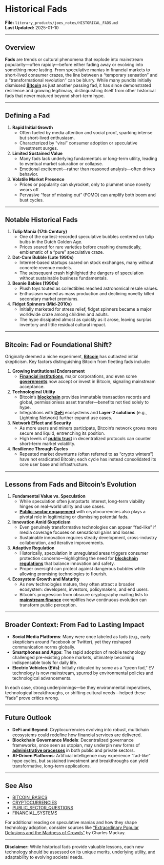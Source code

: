 # Historical Fads

**File:** `literary_products/joes_notes/HISTORICAL_FADS.md`\
**Last Updated:** 2025-01-10

***

## Overview

**Fads** are trends or cultural phenomena that explode into mainstream popularity—often rapidly—before either fading away or evolving into something more lasting. From speculative manias in financial markets to short-lived consumer crazes, the line between a “temporary sensation” and a “transformational revolution” can be blurry. While many pundits initially dismissed [**Bitcoin**](../crypto_economics/bitcoin_basics.md) as just another passing fad, it has since demonstrated resilience and growing legitimacy, distinguishing itself from other historical fads that never matured beyond short-term hype.

***

## Defining a Fad

1. **Rapid Initial Growth**
   * Often fueled by media attention and social proof, sparking intense but short-lived enthusiasm.
   * Characterized by “viral” consumer adoption or speculative investment surges.
2. **Limited Sustained Value**
   * Many fads lack underlying fundamentals or long-term utility, leading to eventual market saturation or collapse.
   * Emotional excitement—rather than reasoned analysis—often drives behavior.
3. **Volatile Market Presence**
   * Prices or popularity can skyrocket, only to plummet once novelty wears off.
   * Pervasive “fear of missing out” (FOMO) can amplify both boom and bust cycles.

***

## Notable Historical Fads

1. **Tulip Mania (17th Century)**
   * One of the earliest-recorded speculative bubbles centered on tulip bulbs in the Dutch Golden Age.
   * Prices soared for rare varieties before crashing dramatically, emblematic of a “pure” speculative craze.
2. **Dot-Com Bubble (Late 1990s)**
   * Internet-based startups soared on stock exchanges, many without concrete revenue models.
   * The subsequent crash highlighted the dangers of speculation without sustainable business fundamentals.
3. **Beanie Babies (1990s)**
   * Plush toys touted as collectibles reached astronomical resale values.
   * Enthusiasm waned as mass production and declining novelty killed secondary market premiums.
4. **Fidget Spinners (Mid-2010s)**
   * Initially marketed for stress relief, fidget spinners became a major worldwide craze among children and adults.
   * The hype dissipated almost as quickly as it arose, leaving surplus inventory and little residual cultural impact.

***

## Bitcoin: Fad or Foundational Shift?

Originally deemed a niche experiment, [**Bitcoin**](../crypto_economics/bitcoin.md) has outlasted initial skepticism. Key factors distinguishing Bitcoin from fleeting fads include:

1. **Growing Institutional Endorsement**
   * [**Financial institutions**](../strategy/financial_institutions.md), major corporations, and even some [**governments**](../misc/government_adoption.md) now accept or invest in Bitcoin, signaling mainstream acceptance.
2. **Technological Utility**
   * Bitcoin’s [**blockchain**](../crypto/cryptocurrencies.md) provides immutable transaction records and global, permissionless asset transfer—benefits not tied solely to hype.
   * Integrations with [**DeFi**](../DEFI_BASICS.md) ecosystems and **Layer-2 solutions** (e.g., Lightning Network) further expand use cases.
3. **Network Effect and Security**
   * As more users and miners participate, Bitcoin’s network grows more secure and liquid, entrenching its position.
   * High levels of [**public trust**](../misc/public_trust.md) in decentralized protocols can counter short-term market volatility.
4. **Resilience Through Cycles**
   * Repeated market downturns (often referred to as “crypto winters”) have not eradicated Bitcoin; each cycle has instead consolidated its core user base and infrastructure.

***

## Lessons from Fads and Bitcoin’s Evolution

1. **Fundamental Value vs. Speculation**
   * While speculation often jumpstarts interest, long-term viability hinges on real-world utility and use cases.
   * [**Public-sector engagement**](../governance/public_sector_engagement.md) with cryptocurrencies also plays a pivotal role in legitimizing or dismissing potential fads.
2. **Innovation Amid Skepticism**
   * Even genuinely transformative technologies can appear “fad-like” if media coverage focuses on sensational gains and losses.
   * Sustainable innovation requires steady development, cross-industry collaboration, and iterative improvements.
3. **Adaptive Regulation**
   * Historically, speculation in unregulated areas triggers consumer protection concerns—highlighting the need for [**blockchain regulations**](../BLOCKCHAIN_REGULATIONS.md) that balance innovation and safety.
   * Proper oversight can protect against dangerous bubbles while allowing promising technologies to flourish.
4. **Ecosystem Growth and Maturity**
   * As new technologies mature, they often attract a broader ecosystem: developers, investors, policymakers, and end users.
   * Bitcoin’s progression from obscure cryptography mailing lists to [**mainstream finance**](../MAINSTREAM_FINANCE.md) exemplifies how continuous evolution can transform public perception.

***

## Broader Context: From Fad to Lasting Impact

* **Social Media Platforms**: Many were once labeled as fads (e.g., early skepticism around Facebook or Twitter), yet they reshaped communication norms globally.
* **Smartphones and Apps**: The rapid adoption of mobile technology challenged pre-existing phone markets, ultimately becoming indispensable tools for daily life.
* **Electric Vehicles (EVs)**: Initially ridiculed by some as a “green fad,” EV technology is now mainstream, spurred by environmental policies and technological advancements.

In each case, strong underpinnings—be they environmental imperatives, technological breakthroughs, or shifting cultural needs—helped these “fads” prove critics wrong.

***

## Future Outlook

* **DeFi and Beyond**: Cryptocurrencies evolving into robust, multichain ecosystems could redefine how financial services are delivered.
* **Blockchain Governance Models**: Decentralized governance frameworks, once seen as utopian, may underpin new forms of [**administrative processes**](../misc/administrative_processes.md) in both public and private sectors.
* **AI-Driven Platforms**: Artificial intelligence may experience “fad-like” hype cycles, but sustained investment and breakthroughs can yield transformative, long-term applications.

***

## See Also

* [BITCOIN\_BASICS](../crypto_economics/bitcoin_basics.md)
* [CRYPTOCURRENCIES](../crypto/cryptocurrencies.md)
* [PUBLIC\_SECTOR\_QUESTIONS](../misc/public_sector_questions.md)
* [FINANCIAL\_SYSTEMS](../strategy/financial_systems.md)

For additional reading on speculative manias and how they shape technology adoption, consider sources like [“Extraordinary Popular Delusions and the Madness of Crowds”](https://en.wikipedia.org/wiki/Extraordinary_Popular_Delusions_and_the_Madness_of_Crowds) by Charles Mackay.

***

**Disclaimer:** While historical fads provide valuable lessons, each new technology should be assessed on its unique merits, underlying utility, and adaptability to evolving societal needs.
